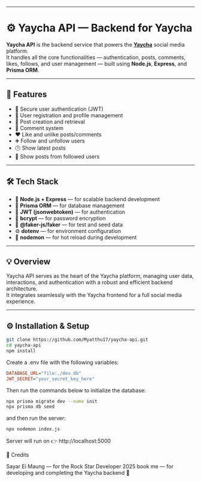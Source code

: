 
---
# ⚙️ Yaycha API — Backend for Yaycha

**Yaycha API** is the backend service that powers the **[Yaycha](https://github.com/Myatthu17/yaycha)** social media platform.  
It handles all the core functionalities — authentication, posts, comments, likes, follows, and user management — built using **Node.js**, **Express**, and **Prisma ORM**.

---

## 🚀 Features

- 🔐 Secure user authentication (JWT)  
- 🧍 User registration and profile management  
- 📝 Post creation and retrieval  
- 💬 Comment system  
- ❤️ Like and unlike posts/comments  
- ➕ Follow and unfollow users  
- 🕒 Show latest posts  
- 👥 Show posts from followed users  

---

## 🛠️ Tech Stack

- 🚀 **Node.js + Express** — for scalable backend development  
- 🧱 **Prisma ORM** — for database management  
- 🔐 **JWT (jsonwebtoken)** — for authentication  
- 🧂 **bcrypt** — for password encryption  
- 🌱 **@faker-js/faker** — for test and seed data  
- ⚙️ **dotenv** — for environment configuration  
- 🔁 **nodemon** — for hot reload during development  

---

## 💡 Overview

Yaycha API serves as the heart of the Yaycha platform, managing user data, interactions, and authentication with a robust and efficient backend architecture.  
It integrates seamlessly with the Yaycha frontend for a full social media experience.

---

## ⚙️ Installation & Setup

```bash
git clone https://github.com/Myatthu17/yaycha-api.git
cd yaycha-api
npm install
```

Create a .env file with the following variables:

```ini
DATABASE_URL="file:./dev.db"
JWT_SECRET="your_secret_key_here"
```

Then run the commands below to initialize the database:
```bash
npx prisma migrate dev --name init
npx prisma db seed
```

and then run the server:
```bash
npx nodemon index.js
```
Server will run on 👉 http://localhost:5000

🙌 Credits

Sayar Ei Maung — for the Rock Star Developer 2025 book
me — for developing and completing the Yaycha backend 💪

